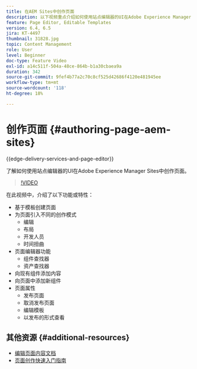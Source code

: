 ```yaml
---
title: 在AEM Sites中创作页面
description: 以下视频重点介绍如何使用站点编辑器的UI在Adobe Experience Manager Sites中创作新页面
feature: Page Editor, Editable Templates
version: 6.4, 6.5
jira: KT-4497
thumbnail: 31828.jpg
topic: Content Management
role: User
level: Beginner
doc-type: Feature Video
exl-id: a14c511f-504a-48ce-864b-b1a30cbaea9a
duration: 342
source-git-commit: 9fef4b77a2c70c8cf525d42686f4120e481945ee
workflow-type: tm+mt
source-wordcount: '118'
ht-degree: 18%

---
```


# 创作页面 {#authoring-page-aem-sites}

{{edge-delivery-services-and-page-editor}}

了解如何使用站点编辑器的UI在Adobe Experience Manager Sites中创作页面。

>[!VIDEO](https://video.tv.adobe.com/v/31828?quality=12&learn=on)

在此视频中，介绍了以下功能或特性：

* 基于模板创建页面
* 为页面引入不同的创作模式
   * 编辑
   * 布局
   * 开发人员
   * 时间扭曲
* 页面编辑器功能
   * 组件查找器
   * 资产查找器
* 向现有组件添加内容
* 向页面中添加新组件
* 页面属性
   * 发布页面
   * 取消发布页面
   * 编辑模板
   * 以发布的形式查看

## 其他资源 {#additional-resources}

* [编辑页面内容文档](https://experienceleague.adobe.com/docs/experience-manager-cloud-service/sites/authoring/fundamentals/editing-content.html)
* [页面创作快速入门指南](https://experienceleague.adobe.com/docs/experience-manager-cloud-service/sites/authoring/getting-started/quick-start.html)
